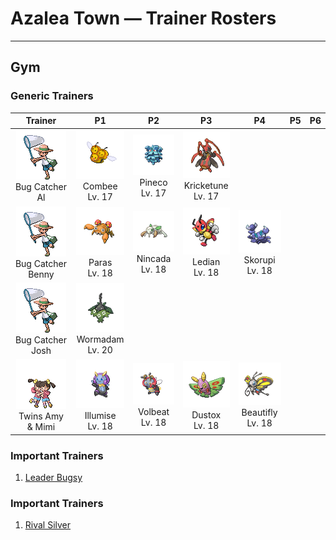# Azalea Town — Trainer Rosters

---

## Gym


### Generic Trainers

| Trainer | P1 | P2 | P3 | P4 | P5 | P6 |
|:-------:|:--:|:--:|:--:|:--:|:--:|:--:|
| ![Bug Catcher Al](../../assets/trainers/bug_catcher.png "Bug Catcher Al")<br>Bug Catcher Al | ![Combee](../../assets/sprites/combee/front.gif "At night, COMBEE sleep in a group of about a thousand, packed closely together in a lump.")<br>Combee<br>Lv. 17 | ![Pineco](../../assets/sprites/pineco/front.gif "It likes to make its shell thicker by adding layers of tree bark. The additional weight doesn’t bother it.")<br>Pineco<br>Lv. 17 | ![Kricketune](../../assets/sprites/kricketune/front.gif "By allowing its cry to resonate in the hollow of its belly, it produces a captivating sound.")<br>Kricketune<br>Lv. 17 |
| ![Bug Catcher Benny](../../assets/trainers/bug_catcher.png "Bug Catcher Benny")<br>Bug Catcher Benny | ![Paras](../../assets/sprites/paras/front.gif "It is doused with mushroom spores when it is born. As its body grows, mushrooms sprout from its back.")<br>Paras<br>Lv. 18 | ![Nincada](../../assets/sprites/nincada/front.gif "It can sometimes live underground for more than 10 years. It absorbs nutrients from the roots of trees.")<br>Nincada<br>Lv. 18 | ![Ledian](../../assets/sprites/ledian/front.gif "When the stars flicker in the night sky, it flutters about, scattering a glowing powder.")<br>Ledian<br>Lv. 18 | ![Skorupi](../../assets/sprites/skorupi/front.gif "It burrows under the sand to lie in wait for prey. Its tail claws can inject its prey with a savage poison.")<br>Skorupi<br>Lv. 18 |
| ![Bug Catcher Josh](../../assets/trainers/bug_catcher.png "Bug Catcher Josh")<br>Bug Catcher Josh | ![Wormadam](../../assets/sprites/wormadam-plant/front.gif "It is said that a WORMADAM that evolves on a cold day will have a thicker cloak.")<br>Wormadam<br>Lv. 20 |
| ![Twins Amy & Mimi](../../assets/trainers/twins.png "Twins Amy & Mimi")<br>Twins Amy & Mimi | ![Illumise](../../assets/sprites/illumise/front.gif "Its fragrance attracts a swarm of VOLBEAT, so they draw over 200 patterns in the night sky.")<br>Illumise<br>Lv. 18 | ![Volbeat](../../assets/sprites/volbeat/front.gif "It emits light from its tail to communicate. It loves the sweet aroma given off by ILLUMISE.")<br>Volbeat<br>Lv. 18 | ![Dustox](../../assets/sprites/dustox/front.gif "It scatters its fine dust all over when it is attacked. It is a nocturnal Pokémon.")<br>Dustox<br>Lv. 18 | ![Beautifly](../../assets/sprites/beautifly/front.gif "Vibrantly patterned wings are its prominent feature. It sucks sweet flower nectar with its long mouth.")<br>Beautifly<br>Lv. 18 |


### Important Trainers

1. [Leader Bugsy](important_trainers.md#leader-bugsy)

### Important Trainers

1. [Rival Silver](important_trainers.md#rival-silver)
